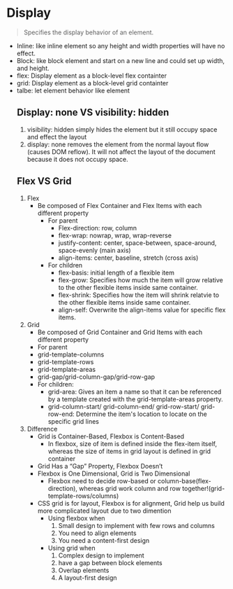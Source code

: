 # Display

> Specifies the display behavior of an element.

- Inline: like inline element so any height and width properties will have no effect.
- Block: like block element and start on a new line and could set up width, and height.
- flex: Display element as a block-level flex containter
- grid: Display element as a block-level grid containter
- talbe: let element behavior like <table> element

## Display: none VS visibility: hidden

1. visibility: hidden simply hides the element but it still occupy space and effect the layout
2. display: none removes the element from the normal layout flow (causes DOM reflow). It will not affect the layout of the document because it does not occupy space.

## Flex VS Grid

1. Flex
   - Be composed of Flex Container and Flex Items with each different property
     - For parent
       - Flex-direction: row, column
       - flex-wrap: nowrap, wrap, wrap-reverse
       - justify-content: center, space-between, space-around, space-evenly (main axis)
       - align-items: center, baseline, stretch (cross axis)
     - For children
       - flex-basis: initial length of a flexible item
       - flex-grow: Specifies how much the item will grow relative to the other flexible items inside same container.
       - flex-shrink: Specifies how the item will shrink relatvie to the other flexible items inside same container.
       - align-self: Overwrite the align-items value for specific flex items.
2. Grid
   - Be composed of Grid Container and Grid Items with each different property
   - For parent
   - grid-template-columns
   - grid-template-rows
   - grid-template-areas
   - grid-gap/grid-column-gap/grid-row-gap
   - For children:
     - grid-area: Gives an item a name so that it can be referenced by a template created with the grid-template-areas property.
     - grid-column-start/ grid-column-end/ grid-row-start/ grid-row-end: Determine the item's location to locate on the specific grid lines
3. Difference
   - Grid is Container-Based, Flexbox is Content-Based
     - In flexbox, size of item is defined inside the flex-item itself, whereas the size of items in grid layout is defined in grid container
   - Grid Has a “Gap” Property, Flexbox Doesn’t
   - Flexbox is One Dimensional, Grid is Two Dimensional
     - Flexbox need to decide row-based or column-base(flex-direction), whereas grid work column and row together!(grid-template-rows/columns)
   - CSS grid is for layout, Flexbox is for alignment, Grid help us build more complicated layout due to two dimention
     - Using flexbox when
       1. Small design to implement with few rows and columns
       2. You need to align elements
       3. You need a content-first design
     - Using grid when
       1. Complex design to implement
       2. have a gap between block elements
       3. Overlap elements
       4. A layout-first design
